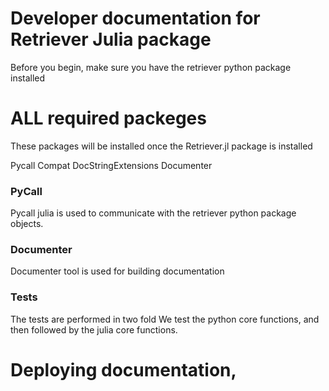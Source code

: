# Developer documentation for Retriever Julia package

Before you begin, make sure you have the retriever python package installed

# ALL required packeges

These packages will be installed once the Retriever.jl package is installed

Pycall
Compat
DocStringExtensions
Documenter

### PyCall

Pycall julia is used to communicate with the retriever python package objects.


### Documenter

Documenter tool is used for building documentation

### Tests

The tests are performed in two fold
We test the python core functions, and then followed by the julia core functions.


# Deploying documentation, 
